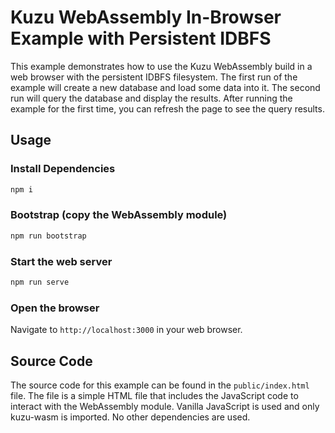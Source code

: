 # Kuzu WebAssembly In-Browser Example with Persistent IDBFS
This example demonstrates how to use the Kuzu WebAssembly build in a web browser with the persistent IDBFS filesystem. The first run of the example will create a new database and load some data into it. The second run will query the database and display the results. After running the example for the first time, you can refresh the page to see the query results.

## Usage
### Install Dependencies
```bash
npm i
```

### Bootstrap (copy the WebAssembly module)
```bash
npm run bootstrap
```

### Start the web server
```bash
npm run serve
```

### Open the browser
Navigate to `http://localhost:3000` in your web browser.

## Source Code
The source code for this example can be found in the `public/index.html` file. The file is a simple HTML file that includes the JavaScript code to interact with the WebAssembly module. Vanilla JavaScript is used and only kuzu-wasm is imported. No other dependencies are used.
